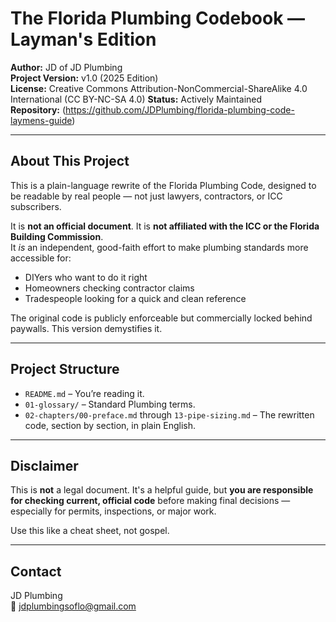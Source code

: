 # The Florida Plumbing Codebook — Layman's Edition

**Author:** JD of JD Plumbing  
**Project Version:** v1.0 (2025 Edition)  
**License:** Creative Commons Attribution-NonCommercial-ShareAlike 4.0 International (CC BY-NC-SA 4.0) 
**Status:** Actively Maintained  
**Repository:** (https://github.com/JDPlumbing/florida-plumbing-code-laymens-guide) 

---

## About This Project

This is a plain-language rewrite of the Florida Plumbing Code, designed to be readable by real people — not just lawyers, contractors, or ICC subscribers.

It is **not an official document**. It is **not affiliated with the ICC or the Florida Building Commission**.  
It *is* an independent, good-faith effort to make plumbing standards more accessible for:

- DIYers who want to do it right
- Homeowners checking contractor claims
- Tradespeople looking for a quick and clean reference

The original code is publicly enforceable but commercially locked behind paywalls. This version demystifies it.

---

## Project Structure

- `README.md` – You’re reading it.
- `01-glossary/` – Standard Plumbing terms.
- `02-chapters/00-preface.md` through `13-pipe-sizing.md` – The rewritten code, section by section, in plain English.

---

## Disclaimer

This is **not** a legal document. It's a helpful guide, but **you are responsible for checking current, official code** before making final decisions — especially for permits, inspections, or major work.  

Use this like a cheat sheet, not gospel.

---

## Contact

JD Plumbing  
📧 jdplumbingsoflo@gmail.com   
